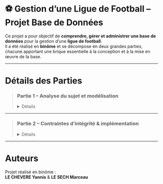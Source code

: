 # ⚽ Gestion d’une Ligue de Football – Projet Base de Données

Ce projet a pour objectif de **comprendre, gérer et administrer une base de données** pour la gestion d’une **ligue de football**.  
Il a été réalisé en **binôme** et se décompose en deux grandes parties, chacune apportant une brique essentielle à la conception et à la mise en œuvre de la base.

---

# Détails des Parties

> ### **Partie 1 – Analyse du sujet et modélisation**
> <details> <summary>Détails</summary>
>
>> - **Analyse approfondie du sujet** pour bien cerner les besoins de gestion d’une ligue de football.
>> - **Liste des dépendances fonctionnelles** permettant d’identifier les relations clés entre les différentes données du projet.
>> - **Réalisation d’un diagramme de classes** pour visualiser la structure des données et les interactions majeures, facilitant la compréhension globale de la problématique.
>>
>> 📂 [Dossier Analyse & Modélisation](https://github.com/yannislechevere/SAE-1.04/tree/master/Partie1%20-%20Analyse%20du%20sujet%20et%20mod%C3%A9lisation)
>
> </details>

---

> ### **Partie 2 – Contraintes d’intégrité & implémentation**
> <details> <summary>Détails</summary>
>
>> - **Reprise de l’analyse** pour établir le **graphe des contraintes d’intégrité référentielle** (clé primaire/étrangère, règles de cohérence).
>> - **Création de la base de données** en utilisant le langage **Tutorial D**, avec toutes les tables, relations et contraintes définies précédemment.
>>
>> 📂 [Dossier Contraintes & Implémentation](https://github.com/yannislechevere/SAE-1.04/tree/master/Partie2%20-%20Contraintes%20d%E2%80%99int%C3%A9grit%C3%A9%20%26%20impl%C3%A9mentation)
>
> </details>

---

# Auteurs

Projet réalisé en binôme :  
**LE CHEVERE Yannis** & **LE SECH Marceau**
